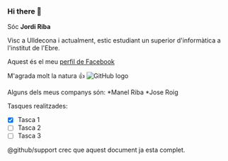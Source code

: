 ### Hi there 👋

Sóc **Jordi Riba**

Visc a Ulldecona i actualment, estic estudiant un superior d'informàtica a l'institut de l'Ebre.

Aquest és el meu [perfil de Facebook](https://ca-es.facebook.com/people/Jordi-Riba/100004714369016/)

M'agrada molt la natura :+1:
![GitHub logo](https://images.unsplash.com/photo-1635183859185-e9f56405acea?ixid=MnwxMjA3fDB8MHxwaG90by1wYWdlfHx8fGVufDB8fHx8&ixlib=rb-1.2.1&auto=format&fit=crop&w=1006&q=80)

Alguns dels meus companys són:
*Manel Riba
*Jose Roig

Tasques realitzades:
- [x] Tasca 1
- [ ] Tasca 2
- [ ] Tasca 3

@github/support crec que aquest document ja esta complet.
